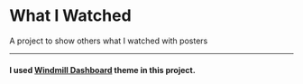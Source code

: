 # What I Watched
A project to show others what I watched with posters

---

#### I used [Windmill Dashboard](https://github.com/estevanmaito/windmill-dashboard) theme in this project.
